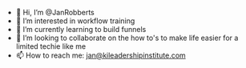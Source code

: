 - 👋 Hi, I’m @JanRobberts
- 👀 I’m interested in workflow training
- 🌱 I’m currently learning to build funnels
- 💞️ I’m looking to collaborate on the how to's to make life easier for a limited techie like me
- 📫 How to reach me: jan@kileadershipinstitute.com

<!---
JanRobberts/JanRobberts is a ✨ special ✨ repository because its `README.md` (this file) appears on your GitHub profile.
You can click the Preview link to take a look at your changes.
--->
